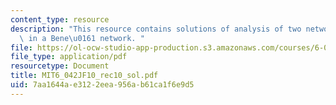 ```yaml
---
content_type: resource
description: "This resource contains solutions of analysis of two networks, routing\
  \ in a Bene\u0161 network. "
file: https://ol-ocw-studio-app-production.s3.amazonaws.com/courses/6-042j-mathematics-for-computer-science-fall-2010/7aa1644ae3122eea956ab61ca1f6e9d5_MIT6_042JF10_rec10_sol.pdf
file_type: application/pdf
resourcetype: Document
title: MIT6_042JF10_rec10_sol.pdf
uid: 7aa1644a-e312-2eea-956a-b61ca1f6e9d5
---
```

